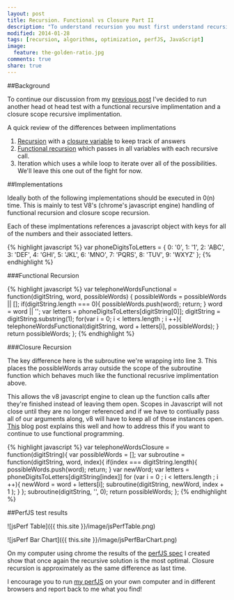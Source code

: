 ```yaml
---
layout: post
title: Recursion. Functional vs Closure Part II
description: "To understand recursion you must first understand recursion"
modified: 2014-01-28
tags: [recursion, algorithms, optimization, perfJS, JavaScript]
image:
  feature: the-golden-ratio.jpg
comments: true
share: true
---
```

##Background

To continue our discussion from my [previous post](http://harleykwyn.com/Recursion-closure-and-iteration/) I've decided to run another head ot head test with a functional recursive implimentation and a closure scope recursive implimentation.

A quick review of the differences between implimentations

1. [Recursion](http://en.wikipedia.org/wiki/Recursion) with a [closure variable](https://developer.mozilla.org/en-US/docs/Web/JavaScript/Guide/Closures) to keep track of answers 
2. [Functional recursion](http://en.wikipedia.org/wiki/Recursion#Functional_recursion) which passes in all variables with each recursive call.
3. Iteration which uses a while loop to iterate over all of the possibilities. We'll leave this one out of the fight for now.

##Implementations

Ideally both of the following implementations should be executed in 0(n) time. This is mainly to test V8's (chrome's javascript engine) handling of functional recursion and closure scope recursion. 

Each of these implmentations references a javascript object with keys for all of the numbers and their associated letters.

{% highlight javascript %}
var phoneDigitsToLetters = {
  0: '0',
  1: '1',
  2: 'ABC',
  3: 'DEF',
  4: 'GHI',
  5: 'JKL',
  6: 'MNO',
  7: 'PQRS',
  8: 'TUV',
  9: 'WXYZ'
};
{% endhighlight %}

###Functional Recursion

{% highlight javascript %}
var telephoneWordsFunctional = function(digitString, word, possibleWords) {
  possibleWords = possibleWords || [];
  if(digitString.length === 0){
    possibleWords.push(word);
    return;
  }
  word = word || '';
  var letters = phoneDigitsToLetters[digitString[0]];
  digitString = digitString.substring(1);
  for(var i = 0; i < letters.length ; i ++){
    telephoneWordsFunctional(digitString, word + letters[i], possibleWords);
  } 
  return possibleWords;
};
{% endhighlight %}

###Closure Recursion

The key difference here is the subroutine we're wrapping into line 3. This places the possibleWords array outside the scope of the subroutine function which behaves much like the functional recusrive implimentation above.

This allows the v8 javascript engine to clean up the function calls after they're finished instead of leaving them open. Scopes in Javascript will not close until they are no longer referenced and if we have to contiually pass all of our arguments along, v8 will have to keep all of those instances open. [This](https://medium.com/p/8eee8afb41df) blog post explains this well and how to address this if you want to continue to use functional programming.

{% highlight javascript %}
var telephoneWordsClosure = function(digitString){
  var possibleWords = [];
  var subroutine = function(digitString, word, index){
    if(index === digitString.length){
      possibleWords.push(word);
      return;
    }
    var newWord;
    var letters = phoneDigitsToLetters[digitString[index]]
    for (var i = 0 ; i < letters.length ; i ++){
      newWord = word + letters[i];
      subroutine(digitString, newWord, index + 1 );
    } 
  };
  subroutine(digitString, '', 0);
  return possibleWords;
};
{% endhighlight %}

##PerfJS test results

![jsPerf Table]({{ this.site }}/image/jsPerfTable.png)

![jsPerf Bar Chart]({{ this.site }}/image/jsPerfBarChart.png)

On my computer using chrome the results of the [perfJS spec](http://jsperf.com/permute-telephone-letters) I created show that once again the recursive solution is the most optimal. Closure recursion is approximately as the same difference as last time. 

I encourage you to run [my perfJS](http://jsperf.com/tree-map-kwyn) on your own computer and in different browsers and report back to me what you find!